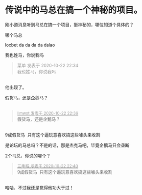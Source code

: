 # 传说中的马总在搞一个神秘的项目。


刚小道消息听到马总在搞一个项目，挺神秘的，哪位知道个具体的？

哪个马总

locbet da da da da dalao 

我也姓马，你说我吗

<div class="quote"><blockquote><font color="#999999">菜单 发表于 2020-10-22 22:34</font><br />
<font color="#999999">我也姓马，你说我吗</font></blockquote></div><br />
他出现了。

假货马，还是企鹅马？<br />
<br />
<img src="static/image/smiley/default/smile.gif" smilieid="1" border="0" alt="" /><img src="static/image/smiley/default/smile.gif" smilieid="1" border="0" alt="" /><img src="static/image/smiley/default/smile.gif" smilieid="1" border="0" alt="" />

<div class="quote"><blockquote><font size="2"><a href="https://www.hostloc.com/forum.php?mod=redirect&amp;goto=findpost&amp;pid=9338478&amp;ptid=757387" target="_blank"><font color="#999999">llmwxt 发表于 2020-10-22 22:36</font></a></font><br />
假货马，还是企鹅马？</blockquote></div><br />
9成假货马&nbsp;&nbsp;只有这个逼玩意喜欢搞这些噱头来收割

是论坛的马总吗？不是的话，那是杰克马吧，毕竟企鹅马只会垄断<img id="aimg_u11wu" onclick="zoom(this, this.src, 0, 0, 0)" class="zoom" src="https://cdn.jsdelivr.net/gh/hishis/forum-master/public/images/patch.gif" onmouseover="img_onmouseoverfunc(this)" onload="thumbImg(this)" border="0" alt="" />

2个马总，你说的哪个？

<div class="quote"><blockquote><font size="2"><a href="https://www.hostloc.com/forum.php?mod=redirect&amp;goto=findpost&amp;pid=9338492&amp;ptid=757387" target="_blank"><font color="#999999">三季稻 发表于 2020-10-22 22:40</font></a></font><br />
9成假货马&nbsp;&nbsp;只有这个逼玩意喜欢搞这些噱头来收割</blockquote></div><br />
哈哈，不过我还是觉得他功大于过！
